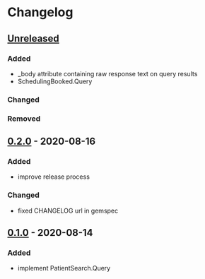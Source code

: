 # Changelog

## [Unreleased]
### Added
- _body attribute containing raw response text on query results
- SchedulingBooked.Query

### Changed

### Removed

## [0.2.0] - 2020-08-16
### Added
- improve release process

### Changed
- fixed CHANGELOG url in gemspec

## [0.1.0] - 2020-08-14
### Added
- implement PatientSearch.Query

[0.1.0]: https://github.com/patient-discovery/redox-client/releases/tag/v0.1.0
[0.2.0]: https://github.com/patient-discovery/redox-client/releases/tag/v0.2.0
[Unreleased]: https://github.com/patient-discovery/redox-client/compare/v0.2.0...HEAD
